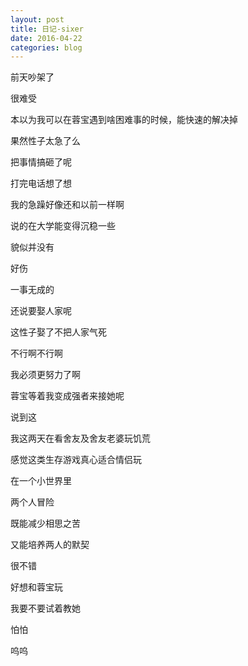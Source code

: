 ```yaml
---
layout: post
title: 日记-sixer
date: 2016-04-22
categories: blog
---
```


前天吵架了

很难受

本以为我可以在蓉宝遇到啥困难事的时候，能快速的解决掉

果然性子太急了么

把事情搞砸了呢

打完电话想了想

我的急躁好像还和以前一样啊

说的在大学能变得沉稳一些

貌似并没有

好伤

一事无成的

还说要娶人家呢

这性子娶了不把人家气死

不行啊不行啊

我必须更努力了啊

蓉宝等着我变成强者来接她呢

说到这

我这两天在看舍友及舍友老婆玩饥荒

感觉这类生存游戏真心适合情侣玩

在一个小世界里

两个人冒险

既能减少相思之苦

又能培养两人的默契

很不错

好想和蓉宝玩

我要不要试着教她

怕怕

呜呜
